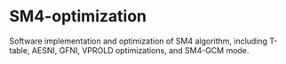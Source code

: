 # SM4-optimization
Software implementation and optimization of SM4 algorithm, including T-table, AESNI, GFNI, VPROLD optimizations, and SM4-GCM mode.
